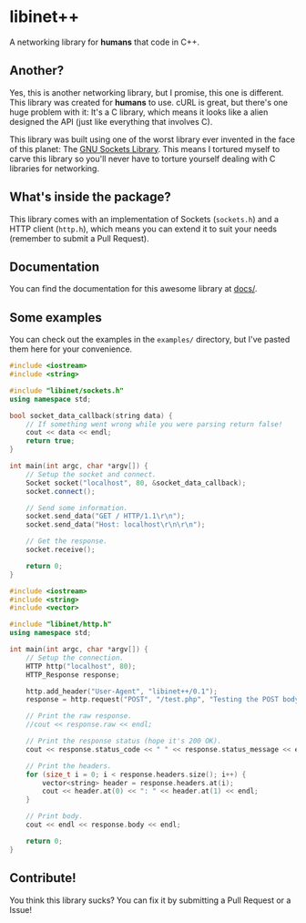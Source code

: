 # libinet++

A networking library for **humans** that code in C++.


## Another?

Yes, this is another networking library, but I promise, this one is different. This library was created for **humans** to use. cURL is great, but there's one huge problem with it: It's a C library, which means it looks like a alien designed the API (just like everything that involves C).

This library was built using one of the worst library ever invented in the face of this planet: The [GNU Sockets Library](http://www.cs.utah.edu/dept/old/texinfo/glibc-manual-0.02/library_15.html). This means I tortured myself to carve this library so you'll never have to torture yourself dealing with C libraries for networking.


## What's inside the package?

This library comes with an implementation of Sockets (`sockets.h`) and a HTTP client (`http.h`), which means you can extend it to suit your needs (remember to submit a Pull Request).


## Documentation

You can find the documentation for this awesome library at [docs/](http://nathanpc.github.com/libinet/docs/).


## Some examples

You can check out the examples in the `examples/` directory, but I've pasted them here for your convenience.

```c++
#include <iostream>
#include <string>

#include "libinet/sockets.h"
using namespace std;

bool socket_data_callback(string data) {
	// If something went wrong while you were parsing return false!
	cout << data << endl;
	return true;
}

int main(int argc, char *argv[]) {
	// Setup the socket and connect.
	Socket socket("localhost", 80, &socket_data_callback);
	socket.connect();

	// Send some information.
	socket.send_data("GET / HTTP/1.1\r\n");
	socket.send_data("Host: localhost\r\n\r\n");

	// Get the response.
	socket.receive();

	return 0;
}
```

```c++
#include <iostream>
#include <string>
#include <vector>

#include "libinet/http.h"
using namespace std;

int main(int argc, char *argv[]) {
	// Setup the connection.
	HTTP http("localhost", 80);
	HTTP_Response response;

	http.add_header("User-Agent", "libinet++/0.1");
	response = http.request("POST", "/test.php", "Testing the POST body stuff.");

	// Print the raw response.
	//cout << response.raw << endl;

	// Print the response status (hope it's 200 OK).
	cout << response.status_code << " " << response.status_message << endl;

	// Print the headers.
	for (size_t i = 0; i < response.headers.size(); i++) {
		vector<string> header = response.headers.at(i);
		cout << header.at(0) << ": " << header.at(1) << endl;
	}

	// Print body.
	cout << endl << response.body << endl;

	return 0;
}
```


## Contribute!

You think this library sucks? You can fix it by submitting a Pull Request or a Issue!
